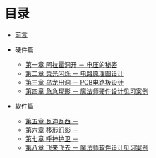 # 目录

* [前言]()

* 硬件篇
  * [第一章 阿拉霍洞开 － 电压的秘密](book/chapter1.md)
  * [第二章 荧光闪烁 － 电路原理图设计]()
  * [第三章 乌龙出洞 － PCB电路板设计]()
  * [第四章 急急现形 － 魔法师硬件设计见习案例]()

* 软件篇
  * [第五章 瓦迪瓦西 － ]()
  * [第六章 移形幻影 － ]()
  * [第七章 呼神护卫 － ]()
  * [第八章 飞来飞去 － 魔法师软件设计见习案例]()
